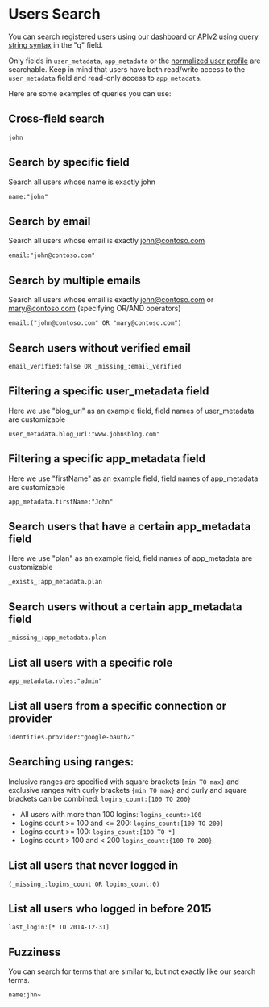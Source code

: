 # Users Search

You can search registered users using our [dashboard](${uiURL}/#/users) or [APIv2](/api/v2#!/users/get_users) using [query string syntax](/api/v2/query-string-syntax) in the "q" field.

Only fields in `user_metadata`, `app_metadata` or the [normalized user profile](/user-profile/normalized) are searchable. Keep in mind that users have both read/write access to the `user_metadata` field and read-only access to `app_metadata`.

Here are some examples of queries you can use:

## Cross-field search

```
john
```

## Search by specific field 
Search all users whose name is exactly john

```
name:"john"
```

## Search by email 
Search all users whose email is exactly john@contoso.com

```
email:"john@contoso.com"
```

## Search by multiple emails 
Search all users whose email is exactly john@contoso.com or mary@contoso.com (specifying OR/AND operators)

```
email:("john@contoso.com" OR "mary@contoso.com")
```

## Search users without verified email

```
email_verified:false OR _missing_:email_verified
```

## Filtering a specific user_metadata field
Here we use "blog_url" as an example field, field names of user_metadata are customizable 

```
user_metadata.blog_url:"www.johnsblog.com"
```

## Filtering a specific app_metadata field
Here we use "firstName" as an example field, field names of app_metadata are customizable 

```
app_metadata.firstName:"John"
```

## Search users that have a certain app_metadata field
Here we use "plan" as an example field, field names of app_metadata are customizable 

```
_exists_:app_metadata.plan
```

## Search users without a certain app_metadata field

```
_missing_:app_metadata.plan
```

## List all users with a specific role

```
app_metadata.roles:"admin"
```

## List all users from a specific connection or provider

```
identities.provider:"google-oauth2"
```

## Searching using ranges:
Inclusive ranges are specified with square brackets `[min TO max]` and exclusive ranges with curly brackets `{min TO max}` and curly and square brackets can be combined: `logins_count:[100 TO 200}`

* All users with more than 100 logins: `logins_count:>100`
* Logins count >= 100 and <= 200: `logins_count:[100 TO 200]`
* Logins count >= 100: `logins_count:[100 TO *]`
* Logins count > 100 and < 200 `logins_count:{100 TO 200}`


## List all users that never logged in

```
(_missing_:logins_count OR logins_count:0)
```

## List all users who logged in before 2015

```
last_login:[* TO 2014-12-31]
```

## Fuzziness
You can search for terms that are similar to, but not exactly like our search terms.

```
name:jhn~
```
